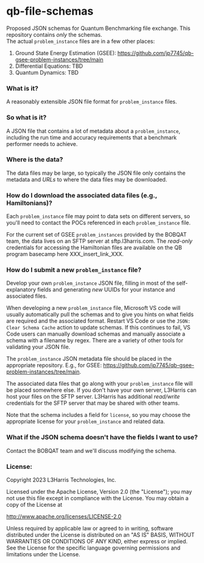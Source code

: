 # qb-file-schemas

Proposed JSON schemas for Quantum Benchmarking file exchange.  This repository contains *only* the schemas.  
The actual `problem_instance` files are in a few other places:

1. Ground State Energy Estimation (GSEE):  https://github.com/jp7745/qb-gsee-problem-instances/tree/main
2. Differential Equations:  TBD
3. Quantum Dynamics:  TBD

### What is it?

A reasonably extensible JSON file format for `problem_instance` files.

### So what is it?

A JSON file that contains a lot of metadata about a `problem_instance`, including the run time and accuracy requirements that a benchmark performer needs to achieve.  

### Where is the data?

The data files may be large, so typically the JSON file only contains the metadata and *URLs* to where the data files may be downloaded.

###  How do I download the associated data files (e.g., Hamiltonians)?

Each `problem_instance` file may point to data sets on different servers, so you'll need to contact the POCs referenced in each `problem_instance` file.  

For the current set of GSEE `problem_instances` provided by the BOBQAT team, the data lives on an SFTP server at sftp.l3harris.com.  The *read-only* credentials for accessing the Hamiltonian files are available on the QB program basecamp here XXX_insert_link_XXX.

###  How do I submit a new `problem_instance` file?

Develop your own `problem_instance` JSON file, filling in most of the self-explanatory fields and generating *new* UUIDs for your instance and associated files.  

When developing a new `problem_instance` file, Microsoft VS code will usually automatically pull the schemas and to give you hints on what fields are required and the associated format.  Restart VS Code or use the `JSON: Clear Schema Cache` action to update schemas.  If this continues to fail, VS Code users can manually download schemas and manually associate a schema with a filename by regex.  There are a variety of other tools for validating your JSON file.

The `problem_instance` JSON metadata file should be placed in the appropriate repository. E.g., for GSEE: https://github.com/jp7745/qb-gsee-problem-instances/tree/main.  

The associated data files that go along with your `problem_instance` file will be placed somewhere else.  If you don't have your own server, L3Harris can host your files on the SFTP server.  L3Harris has additional *read/write* credentials for the SFTP server that may be shared with other teams.

Note that the schema includes a field for `license`, so you may choose the appropriate license for your `problem_instance` and related data.

###  What if the JSON schema doesn't have the fields I want to use?

Contact the BOBQAT team and we'll discuss modifying the schema.


### License:

Copyright 2023 L3Harris Technologies, Inc.

Licensed under the Apache License, Version 2.0 (the "License");
you may not use this file except in compliance with the License.
You may obtain a copy of the License at

http://www.apache.org/licenses/LICENSE-2.0

Unless required by applicable law or agreed to in writing, software
distributed under the License is distributed on an "AS IS" BASIS,
WITHOUT WARRANTIES OR CONDITIONS OF ANY KIND, either express or implied.
See the License for the specific language governing permissions and
limitations under the License.
